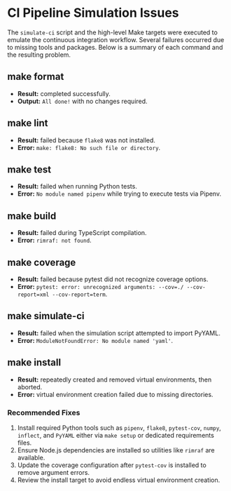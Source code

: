 # CI Pipeline Simulation Issues

The `simulate-ci` script and the high-level Make targets were executed to emulate the continuous integration workflow. Several failures occurred due to missing tools and packages. Below is a summary of each command and the resulting problem.

## make format
- **Result:** completed successfully.
- **Output:** `All done!` with no changes required.

## make lint
- **Result:** failed because `flake8` was not installed.
- **Error:** `make: flake8: No such file or directory`.

## make test
- **Result:** failed when running Python tests.
- **Error:** `No module named pipenv` while trying to execute tests via Pipenv.

## make build
- **Result:** failed during TypeScript compilation.
- **Error:** `rimraf: not found`.

## make coverage
- **Result:** failed because pytest did not recognize coverage options.
- **Error:** `pytest: error: unrecognized arguments: --cov=./ --cov-report=xml --cov-report=term`.

## make simulate-ci
- **Result:** failed when the simulation script attempted to import PyYAML.
- **Error:** `ModuleNotFoundError: No module named 'yaml'`.

## make install
- **Result:** repeatedly created and removed virtual environments, then aborted.
- **Error:** virtual environment creation failed due to missing directories.

### Recommended Fixes
1. Install required Python tools such as `pipenv`, `flake8`, `pytest-cov`, `numpy`, `inflect`, and `PyYAML` either via `make setup` or dedicated requirements files.
2. Ensure Node.js dependencies are installed so utilities like `rimraf` are available.
3. Update the coverage configuration after `pytest-cov` is installed to remove argument errors.
4. Review the install target to avoid endless virtual environment creation.
